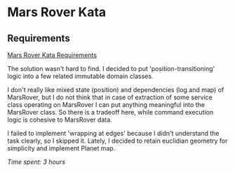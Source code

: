 # Mars Rover Kata

## Requirements
[Mars Rover Kata Requirements](REQUIREMENTS.MD)

The solution wasn't hard to find. 
I decided to put 'position-transitioning' logic into a few related immutable domain classes. 

I don't really like mixed state (position) and dependencies (log and map) of MarsRover, but I do not think that 
in case of extraction of some service class operating on MarsRover I can put anything meaningful into the MarsRover class. 
So there is a tradeoff here, while command execution logic is cohesive to MarsRover data.

I failed to implement 'wrapping at edges' because I didn't understand the task clearly, so I skipped it. 
Lately, I decided to retain euclidian geometry for simplicity and implement Planet map.

_Time spent: 3 hours_
